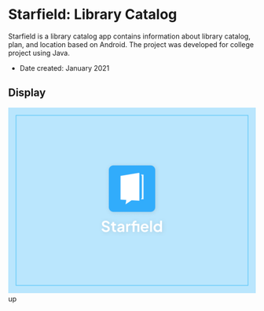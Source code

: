 # Starfield: Library Catalog
Starfield is a library catalog app contains information about library catalog, plan, and location based on Android. The project was developed for college project using Java.

- Date created: January 2021

## Display
![Display](https://raw.githubusercontent.com/luqmanherifa/luqman-herifa-personal-portfolio-v2/main/src/images/mobile_starfield.png)
up
